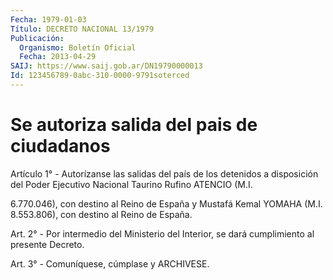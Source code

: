 ```yaml
---
Fecha: 1979-01-03
Título: DECRETO NACIONAL 13/1979
Publicación:
  Organismo: Boletín Oficial
  Fecha: 2013-04-29
SAIJ: https://www.saij.gob.ar/DN19790000013
Id: 123456789-0abc-310-0000-9791soterced
---
```

# Se autoriza salida del pais de ciudadanos

<a id="1"></a>
Artículo 1° - Autorízanse las salidas del país de los detenidos a disposición del Poder Ejecutivo Nacional Taurino Rufino ATENCIO (M.I.

6.770.046), con destino al Reino de España y Mustafá Kemal YOMAHA (M.I. 8.553.806), con destino al Reino de España.

<a id="2"></a>
Art. 2° - Por intermedio del Ministerio del Interior, se dará cumplimiento al presente Decreto.

<a id="3"></a>
Art. 3° - Comuníquese, cúmplase y ARCHIVESE.